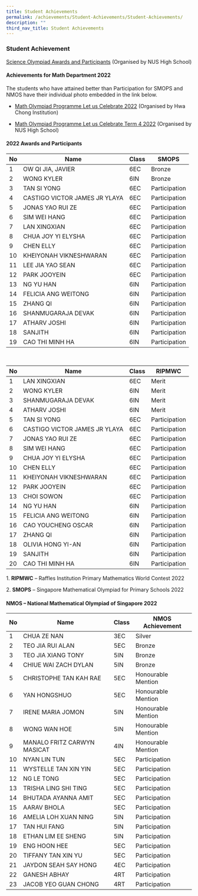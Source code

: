 ```yaml
---
title: Student Achievements
permalink: /achievements/Student-Achievements/Student-Achievements/
description: ""
third_nav_title: Student Achievements
---
```


### Student Achievement

[Science Olympiad Awards and Participants](/files/Science_Olympiad_Awards.pdf) (Organised by NUS High School) 


#### Achievements for Math Department 2022

The students who have attained better than Participation for SMOPS and NMOS have their individual photo embedded in the link below. 

* [Math Olympiad Programme Let us Celebrate 2022](/files/Math_Olympiad_Programme_Lets_Celebrate-2022.pdf) (Organised by Hwa Chong Institution)

 *   [Math Olympiad Programme Let us Celebrate Term 4 2022](/files/Math_Olympiad_Programme_Term4_2022.pdf) (Organised by NUS High School)

#### 2022 Awards and Participants

| No | Name | Class | SMOPS |
|---|---|---|---|
| 1 | OW QI JIA, JAVIER | 6EC | Bronze |
| 2 | WONG KYLER | 6IN | Bronze |
| 3 | TAN SI YONG | 6EC | Participation |
| 4 | CASTIGO VICTOR JAMES JR YLAYA | 6EC | Participation |
| 5 | JONAS YAO RUI ZE | 6EC | Participation |
| 6 | SIM WEI HANG | 6EC | Participation |
| 7 | LAN XINGXIAN | 6EC | Participation |
| 8 | CHUA JOY YI ELYSHA | 6EC | Participation |
| 9 | CHEN ELLY | 6EC | Participation |
| 10 | KHEIYONAH VIKNESHWARAN | 6EC | Participation |
| 11 | LEE JIA YAO SEAN | 6EC | Participation |
| 12 | PARK JOOYEIN | 6EC | Participation |
| 13 | NG YU HAN | 6IN | Participation |
| 14 | FELICIA ANG WEITONG | 6IN | Participation |
| 15 | ZHANG QI | 6IN | Participation |
| 16 | SHANMUGARAJA DEVAK | 6IN | Participation |
| 17 | ATHARV JOSHI | 6IN | Participation |
| 18 | SANJITH | 6IN | Participation |
| 19 | CAO THI MINH HA | 6IN | Participation |

<br>

| No | Name | Class | RIPMWC |
|---|---|---|---|
| 1 | LAN XINGXIAN | 6EC | Merit |
| 2 | WONG KYLER | 6IN | Merit |
| 3 | SHANMUGARAJA DEVAK | 6IN | Merit |
| 4 | ATHARV JOSHI | 6IN | Merit |
| 5 | TAN SI YONG | 6EC | Participation |
| 6 | CASTIGO VICTOR JAMES JR YLAYA | 6EC | Participation |
| 7 | JONAS YAO RUI ZE | 6EC | Participation |
| 8 | SIM WEI HANG | 6EC | Participation |
| 9 | CHUA JOY YI ELYSHA | 6EC | Participation |
| 10 | CHEN ELLY | 6EC | Participation |
| 11 | KHEIYONAH VIKNESHWARAN | 6EC | Participation |
| 12 | PARK JOOYEIN | 6EC | Participation |
| 13 | CHOI SOWON | 6EC | Participation |
| 14 | NG YU HAN | 6IN | Participation |
| 15 | FELICIA ANG WEITONG | 6IN | Participation |
| 16 | CAO YOUCHENG OSCAR | 6IN | Participation |
| 17 | ZHANG QI | 6IN | Participation |
| 18 | OLIVIA HONG YI-AN | 6IN | Participation |
| 19 | SANJITH | 6IN | Participation |
| 20 | CAO THI MINH HA | 6IN | Participation |



1\.  **RIPMWC** – Raffles Institution Primary Mathematics World Contest 2022 

2\.  **SMOPS** – Singapore Mathematical Olympiad for Primary Schools 2022


#### NMOS – National Mathematical Olympiad of Singapore 2022

| No | Name | Class | NMOS Achievement |
|---|---|---|---|
| 1 | CHUA ZE NAN | 3EC | Silver |
| 2 | TEO JIA RUI ALAN | 5EC | Bronze |
| 3 | TEO JIA XIANG TONY | 5IN | Bronze |
| 4 | CHIUE WAI ZACH DYLAN | 5IN | Bronze |
| 5 | CHRISTOPHE TAN KAH RAE | 5EC | Honourable Mention |
| 6 | YAN HONGSHUO | 5EC | Honourable Mention |
| 7 | IRENE MARIA JOMON | 5IN | Honourable Mention |
| 8 | WONG WAN HOE | 5IN | Honourable Mention |
| 9 | MANALO FRITZ CARWYN MASICAT | 4IN | Honourable Mention |
| 10 | NYAN LIN TUN | 5EC | Participation |
| 11 | WYSTELLE TAN XIN YIN | 5EC | Participation |
| 12 | NG LE TONG | 5EC | Participation |
| 13 | TRISHA LING SHI TING | 5EC | Participation |
| 14 | BHUTADA AYANNA AMIT | 5EC | Participation |
| 15 | AARAV BHOLA | 5EC | Participation |
| 16 | AMELIA LOH XUAN NING | 5IN | Participation |
| 17 | TAN HUI FANG | 5IN | Participation |
| 18 | ETHAN LIM EE SHENG | 5IN | Participation |
| 19 | ENG HOON HEE | 5EC | Participation |
| 20 | TIFFANY TAN XIN YU | 5EC | Participation |
| 21 | JAYDON SEAH SAY HONG | 4EC | Participation |
| 22 | GANESH ABHAY | 4RT | Participation |
| 23 | JACOB YEO GUAN CHONG | 4RT | Participation |
